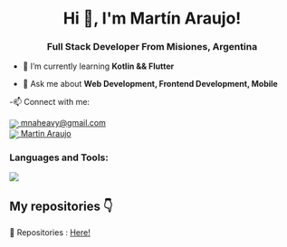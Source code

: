 <h1 align="center">Hi 👋, I'm Martín Araujo!</h1>
<h3 align="center">Full Stack Developer From Misiones, Argentina</h3>


- 🌱 I’m currently learning **Kotlin && Flutter**

- 💬 Ask me about **Web Development, Frontend Development, Mobile**

 -📫 Connect with me:
<p>
    <a href="https://mnaheavy@gmail.com">
      <img align="center" src="https://user-images.githubusercontent.com/76783198/182482940-c4a2a044-de93-4450-b354-9628cbb175c9.svg"/>
      mnaheavy@gmail.com
    </a>    
    <br>
    <a href="https://www.linkedin.com/in/martin-araujo-3ab8a7189/">
      <img align="center" src="https://user-images.githubusercontent.com/76783198/182481396-19c89e94-f3ba-4e33-9df4-f5b7a094cf8f.svg"/>
      Martin Araujo
    </a>
<p/>

<h3 align="left">Languages and Tools:</h3>
<img src ="https://res.cloudinary.com/deqxuoyrc/image/upload/v1665512703/mm_w8uf9d.png"></img>


## My repositories 👇

<p>

📂 Repositories : <a href="https://github.com/MNAHEAVY?tab=repositories" about="_blank">Here!<a/>

<p/>


